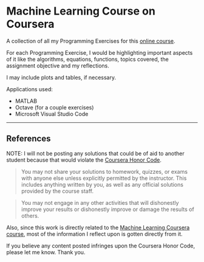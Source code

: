 # Machine Learning Course on Coursera 
 A collection of all my Programming Exercises for this [online course](https://www.coursera.org/learn/machine-learning/home/welcome).

For each Programming Exercise, I would be highlighting important aspects of it like the algorithms, equations, functions, topics covered, the assignment objective and my reflections.

I may include plots and tables, if necessary.

 Applications used:
 - MATLAB 
 - Octave (for a couple exercises)
 - Microsoft Visual Studio Code

----------------------------
## References
NOTE: I will not be posting any solutions that could be of aid to another student because that would violate the [Coursera Honor Code](https://learner.coursera.help/hc/en-us/articles/209818863-Coursera-Honor-Code).

> You may not share your solutions to homework, quizzes, or exams with anyone else unless explicitly permitted by the instructor. This includes anything written by you, as well as any official solutions provided by the course staff.

> You may not engage in any other activities that will dishonestly improve your results or dishonestly improve or damage the results of others.

Also, since this work is directly related to the [Machine Learning Coursera course](https://www.coursera.org/learn/machine-learning/home/welcome), most of the information I reflect upon is gotten directly from it.


If you believe any content posted infringes upon the Coursera Honor Code, please let me know. Thank you.